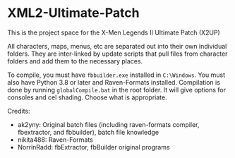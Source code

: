 # XML2-Ultimate-Patch
This is the project space for the X-Men Legends II Ultimate Patch (X2UP)

All characters, maps, menus, etc are separated out into their own individual folders. They are inter-linked by update scripts that pull files from character folders and add them to the necessary places. 

To compile, you must have `fbbuilder.exe` installed in `C:\Windows`. You must also have Python 3.8 or later and Raven-Formats installed.
Compilation is done by running `globalCompile.bat` in the root folder. It will give options for consoles and cel shading. Choose what is appropriate. 

Credits:
- ak2yny: Original batch files (including raven-formats compiler, fbextractor, and fbbuilder), batch file knowledge
- nikita488: Raven-Formats
- NorrinRadd: fbExtractor, fbBuilder original programs
